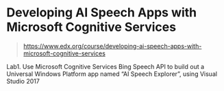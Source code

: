 # Developing AI Speech Apps with Microsoft Cognitive Services
> https://www.edx.org/course/developing-ai-speech-apps-with-microsoft-cognitive-services

Lab1. Use Microsoft Cognitive Services Bing Speech API to build out a Universal Windows Platform app named “AI Speech Explorer”, using Visual Studio 2017
